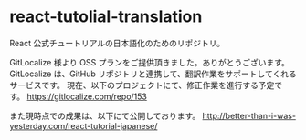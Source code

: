 # react-tutolial-translation
React 公式チュートリアルの日本語化のためのリポジトリ。

GitLocalize 様より OSS プランをご提供頂きました。ありがとうございます。
GitLocalize は、GitHub リポジトリと連携して、翻訳作業をサポートしてくれるサービスです。
現在、以下のプロジェクトにて、修正作業を進行する予定です。
https://gitlocalize.com/repo/153

また現時点での成果は、以下にて公開しております。
http://better-than-i-was-yesterday.com/react-tutorial-japanese/
